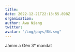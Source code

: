 ```yaml
---
title: 
date: 2022-12-21T22:13:55.898Z
organisation: 
author: Awa Niang
twitter: 
avatar: "/img/pays/SN.svg"
---
```


Jàmm a Gën 3ᵉ mandat

